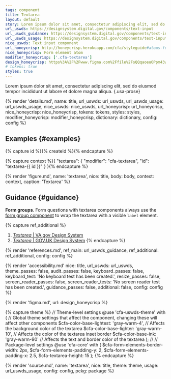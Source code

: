 ```yaml
---
tags: component
title: Textarea
layout: default
story: Lorem ipsum dolor sit amet, consectetur adipiscing elit, sed do eiusmod tempor incididunt ut labore et dolore magna aliqua.
url_uswds: https://designsystem.digital.gov/components/text-input
url_uswds_guidance: https://designsystem.digital.gov/components/text-input/#guidance
url_uswds_usage: https://designsystem.digital.gov/components/text-input/#using-the-text-input-component-2
nice_uswds: Text input component
url_honeycrisp: http://honeycrisp.herokuapp.com/cfa/styleguide#atoms-form_elements
nice_honeycrisp: Form element atom
modifier_honeycrisp: ['.cfa-textarea']
design_honeycrisp: https%3A%2F%2Fwww.figma.com%2Ffile%2FsQQqaoeuOPpm43wLlYfyEo%2FHoneycrisp-Design-System%3Ftype%3Ddesign%26node-id%3D6129%253A550%26mode%3Ddesign%26t%3DeSs9ZaxsX9qacQvQ-1
# tokens: true
styles: true
---
```


<!-- INTRO -->

Lorem ipsum dolor sit amet, consectetur adipiscing elit, sed do eiusmod tempor incididunt ut labore et dolore magna aliqua. {.usa-prose}

<!-- DETAILS -->

{% render 'details.md',
  name: title,
  url_uswds: url_uswds,
  url_uswds_usage: url_uswds_usage,
  nice_uswds: nice_uswds,
  url_honeycrisp: url_honeycrisp,
  nice_honeycrisp: nice_honeycrisp,
  tokens: tokens,
  styles: styles,
  modifier_honeycrisp: modifier_honeycrisp,
  dictionary: dictionary,
  config: config %}

<!-- EXAMPLES -->

## Examples {#examples}

{% capture id %}{% createId %}{% endcapture %}

{% capture context %}{
  "textarea": {
    "modifier": "cfa-textarea",
    "id": "textarea-{{ id }}"
  }
}{% endcapture %}

{% render 'figure.md', name: 'textarea', nice: title, body: body, context: context, caption: 'Textarea' %}

<!-- GUIDANCE -->

## Guidance {#guidance}

**Form groups**. Form questions with textarea components always use the <a href="{{ config.baseUrl }}components/form-group">form group component</a> to wrap the textarea with a visible `label` element.

{% capture ref_additional %}
1. <a href="https://design.va.gov/components/form/textarea" target="_blank" rel="noopener nofollow" class="usa-link--external"><cite>Textarea</cite> | VA.gov Design System</a>
1. <a href="https://design-system.service.gov.uk/components/textarea" target="_blank" rel="noopener nofollow" class="usa-link--external"><cite>Textarea</cite> | GOV.UK Design System</a>
{% endcapture %}

{% render 'references.md', ref_main: url_uswds_guidance, ref_additional: ref_additional, config: config %}

<!-- ACCESSIBILITY -->

{% render 'accessibility.md'
  nice: title,
  url_uswds: url_uswds,
  theme_passes: false,
  audit_passes: false,
  keyboard_passes: false,
  keyboard_test: 'No keyboard test has been created.',
  resize_passes: false,
  screen_reader_passes: false,
  screen_reader_tests: 'No screen reader test has been created.',
  guidance_passes: false,
  additional: false,
  config: config %}

<!-- DESIGN -->

{% render 'figma.md', url: design_honeycrisp %}

<!-- SOURCE -->

{% capture theme %}
// Theme-level settings
@use 'cfa-uswds-theme' with (
  // Global theme settings that affect the component, changing these will affect other components
  $cfa-color-base-lightest: 'gray-warm-4', // Affects the background color of the textarea
  $cfa-color-base-lighter: 'gray-warm-10', // Affects the color of the textarea inset border
  $cfa-color-base-ink: 'gray-warm-90'      // Affects the text and border color of the textarea
);
//
// Package-level settings
@use 'cfa-core' with (
  $cfa-form-elements-border-width: 2px,
  $cfa-form-elements-padding-y: 2,
  $cfa-form-elements-padding-x: 2.5,
  $cfa-textarea-height: 15
);
{% endcapture %}

{% render 'source.md', name: 'textarea', nice: title, theme: theme, usage: url_uswds_usage, config: config, pckg: package %}

